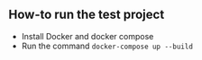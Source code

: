 ## How-to run the test project

- Install Docker and docker compose
- Run the command ``docker-compose up --build``